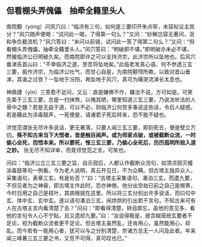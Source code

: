 ## 但看棚头弄傀儡　抽牵全籍里头人

南院颙（yóng）问风穴曰：“临济有三句，如何是三要印开朱点窄，未容拟议主宾分？”风穴随声便喝：“试问此一喝，了得第一句么？”又问：“妙解岂容无著问，沤和争负截流机？”风穴答曰：“未问以前错，试问此一答了得第二句么？”又问：“但看棚头弄傀儡，抽牵全藉里头人。”风穴答曰：“明破即不堪。”即明破亦未必不堪，然被临济公已明破久矣。而南院即许之可以支持济宗，此济宗所以坠地也。后风穴垂涕告首山曰：“不幸临济之道，至吾将坠地矣。”此临老发真心语。何不参透三玄三要，振作济宗，为临济公吐气，而甘心自是，为南院颟顸所欺，以致对首山垂涕，其谁之过欤？一坠地于汾阳，再坠地于风穴，真可为痛哭流涕长太息也。

神鼎諲（yīn）三答愈不足问，又云：直是嫌佛不作，嫌法不说，方可如是。可笑先辈于三玄三要，总是一扫抹煞，以掩其陋，哪里知道三玄三要，乃说法听法的人骨中之髓？若是无益于道，可以不必，则临济公何苦多事说这些话，令后人疑惑。若是藉此为涂毒鼓声，一死便是，请诸君子死后转来，恐不能不疑也。

洪觉范谓张无尽许多说话，更无著落，只要人闻三玄三要，即刻死去，便是壁立万仞。__殊不知古来当下大悟者，皆是触目闻声。或为师家点破，或被截断众流，一时偷心全死，而悟本来。所以要死，惟三玄三要，乃偷心全死后，历历孤明所验入道之妙。__ 张无尽不知详审，而竟领觉范之言，可笑也。

问曰：“临济公立三玄三要之旨，自示寂后，人都认作截断众流句，如清凉寂灭幢涂毒鼓等句一例看。今为老人说明，真云开见日，不为众瞒。但古塔主独异众人，采集语句，表章三玄，有是处否？”曰：“古塔主采集语句，凑泊三玄，而遣九要，不但见者为之神昏，即古塔主作此时，恐亦神倦。他分出空劫已前之自己是根蒂，今时日用之自己是枝叶，其病根就在这里。所以将三玄分别出许多说话，而曰句中玄、体中玄、玄中玄。遂以语句凑泊三玄，闹烘烘的引出若干言句，不知古来可有人在古塔主言内看清楚了去？”问曰：“即看得清楚，转目即忘，盖他的意见多，看他的言句令人心不宁贴，且又遗却九要。”曰：“汝说得极是，彼含糊笼统玄要者不足论，视为截断众流者更不足论。但古塔主虽然乱，还肯用心，虽然能用心，却乱。而今若有一能用心者，犹可以与之分别清楚，奈诸方总无一人问及此者。年来闻三峰著三玄三要之书，又觅不可得，真可叹也已。”
